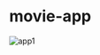 # movie-app
![app1](https://user-images.githubusercontent.com/68033027/117758391-44553880-b222-11eb-92be-ca095a07d5ac.PNG)
